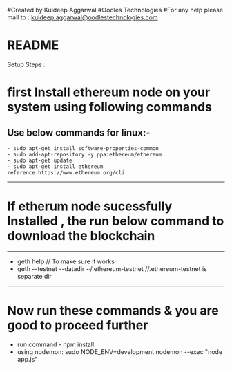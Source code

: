 #Created by Kuldeep Aggarwal
#Oodles Technologies
#For any help please mail to : kuldeep.aggarwal@oodlestechnologies.com

# README #

Setup Steps :
# first Install ethereum node on your system using following commands #
  Use below commands for linux:-
  -----------------------------------------------------------------------
	- sudo apt-get install software-properties-common
	- sudo add-apt-repository -y ppa:ethereum/ethereum
	- sudo apt-get update
	- sudo apt-get install ethereum
    reference:https://www.ethereum.org/cli
  -----------------------------------------------------------------------
# If etherum node sucessfully Installed , the run below command to download the blockchain
  -----------------------------------------------------------------------
  - geth help                                         // To make sure it works
  - geth --testnet --datadir ~/.ethereum-testnet      //.ethereum-testnet is separate dir
  -----------------------------------------------------------------------

# Now run these commands & you are good to proceed further
-  run command - npm install
-  using nodemon: sudo NODE_ENV=development nodemon --exec "node app.js"
